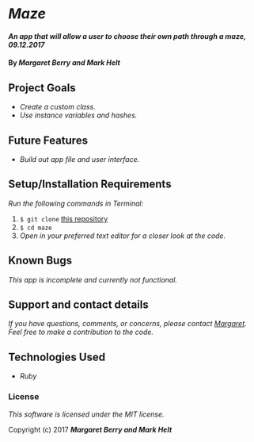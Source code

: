 # _Maze_

#### _An app that will allow a user to choose their own path through a maze, 09.12.2017_

#### By _**Margaret Berry and Mark Helt**_

## Project Goals
* _Create a custom class._
* _Use instance variables and hashes._

## Future Features
* _Build out app file and user interface._

## Setup/Installation Requirements
_Run the following commands in Terminal:_

1. `$ git clone` [this repository](https://github.com/codemargaret/maze.git)
2. `$ cd maze`
3. _Open in your preferred text editor for a closer look at the code._

## Known Bugs
_This app is incomplete and currently not functional._

## Support and contact details

_If you have questions, comments, or concerns, please contact [Margaret](codeberry1@gmail.com).  Feel free to make a contribution to the code._

## Technologies Used
* _Ruby_

### License
*This software is licensed under the MIT license.*

Copyright (c) 2017 **_Margaret Berry and Mark Helt_**
